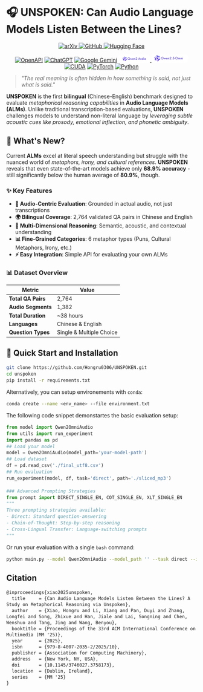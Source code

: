 # 🎧 UNSPOKEN: Can Audio Language Models Listen Between the Lines?

[](https://arxiv.org/abs/XXXX.XXXXX)
[](https://unspoken-demo.vercel.app)
[](https://python.org)
[](LICENSE)

<div align="center">
  <a href="https://arxiv.org/abs/XXXX.XXXXX" target="_blank">
    <img alt="arXiv" src="https://img.shields.io/badge/arXiv-inproceedings-B31B1B?logo=arxiv&logoColor=white" />
  </a>
  <a href="https://github.com/Hongru0306/UNSPOKEN" target="_blank">
    <img alt="GitHub" src="https://img.shields.io/badge/GitHub-Unspoken-181717?logo=github&logoColor=white" />
  </a>
  <a href="https://huggingface.co/你的模型路径" target="_blank">
    <img alt="Hugging Face" src="https://img.shields.io/badge/Hugging%20Face-Model-ffc107?logo=huggingface&logoColor=white" />
  </a>
</div>


<div align="center">

[![OpenAPI](https://img.shields.io/badge/OpenAPI-6BA539?logo=openapiinitiative&logoColor=white)](#)
[![ChatGPT](https://img.shields.io/badge/ChatGPT-74aa9c?logo=openai&logoColor=white)](#)
[![Google Gemini](https://img.shields.io/badge/Google%20Gemini-886FBF?logo=googlegemini&logoColor=fff)](#)
<a href="#" target="_blank">
  <span style="background: #fff; border-radius: 6px; padding: 2px 8px; display: inline-flex; align-items: center; border: 0.0px solid #ddd;">
    <img src="./_assets/qwen2audio.png" alt="Qwen2.5-Omni" height="18"/>
  </span>
</a>
<a href="#" target="_blank">
  <span style="background: #fff; border-radius: 6px; padding: 2px 8px; display: inline-flex; align-items: center; border: 0.0px solid #ddd;">
    <img src="./_assets/qwen-omni.png" alt="Qwen2.5-Omni" height="18"/>
  </span>
</a>
[![CUDA](https://img.shields.io/badge/CUDA-76B900?logo=nvidia&logoColor=fff)](#)
	[![PyTorch](https://img.shields.io/badge/PyTorch-ee4c2c?logo=pytorch&logoColor=white)](#)
  [![Python](https://img.shields.io/badge/Python-3776AB?logo=python&logoColor=fff)](#)

</div>



> *"The real meaning is often hidden in how something is said, not just what is said."*

**UNSPOKEN** is the first **bilingual** (Chinese-English) benchmark designed to evaluate *metaphorical reasoning capabilities* in **Audio Language Models (ALMs)**. Unlike traditional transcription-based evaluations, **UNSPOKEN** challenges models to understand non-literal language by *leveraging subtle acoustic cues like prosody, emotional inflection, and phonetic ambiguity*.

<!-- <div align="center">
  <video src="./_assets/demo.mp4" controls width="1000">
    您的浏览器不支持 video 标签。
  </video>
</div> -->


## 🚀 What's New?

Current **ALMs** excel at literal speech understanding but struggle with the nuanced world of *metaphors, irony, and cultural references*. **UNSPOKEN** reveals that even state-of-the-art models achieve only **68.9% accuracy** - still significantly below the human average of **80.9%**, though.


### ✨ Key Features

- **🎯 Audio-Centric Evaluation**: Grounded in actual audio, not just transcriptions
- **🌍 Bilingual Coverage**: 2,764 validated QA pairs in Chinese and English
- **🧠 Multi-Dimensional Reasoning**: Semantic, acoustic, and contextual understanding
- **📊 Fine-Grained Categories**: 6 metaphor types (Puns, Cultural Metaphors, Irony, etc.)
- **⚡ Easy Integration**: Simple API for evaluating your own ALMs

### 📊 Dataset Overview

<div align="center">

| Metric | Value |
|--------|-------|
| **Total QA Pairs** | 2,764 |
| **Audio Segments** | 1,382 |
| **Total Duration** | ~38 hours |
| **Languages** | Chinese & English |
| **Question Types** | Single & Multiple Choice |

</div>

## 🚀 Quick Start and Installation

```bash
git clone https://github.com/Hongru0306/UNSPOKEN.git
cd unspoken
pip install -r requirements.txt
```
Alternatively, you can setup environements with `conda`:
```bash
conda create --name <env_name> --file environment.txt
```

The following code snippet demonstartes the basic evaluation setup:
```python
from model import Qwen2OmniAudio
from utils import run_experiment
import pandas as pd
## Load your model
model = Qwen2OmniAudio(model_path='your-model-path')
## Load dataset
df = pd.read_csv('./final_utf8.csv')
## Run evaluation
run_experiment(model, df, task='direct', path='./sliced_mp3')

### Advanced Prompting Strategies
from prompt import DIRECT_SINGLE_EN, COT_SINGLE_EN, XLT_SINGLE_EN
"""
Three prompting strategies available:
- Direct: Standard question-answering
- Chain-of-Thought: Step-by-step reasoning
- Cross-Lingual Transfer: Language-switching prompts
"""
```
Or run your evaluation with a single `bash` command:
```bash
python main.py --model Qwen2OmniAudio --model_path '' --task direct --input ./final_utf8.csv --audio_path ./sliced_mp3
```




## Citation
```
@inproceedings{xiao2025unspoken,
  title     = {Can Audio Language Models Listen Between the Lines? A Study on Metaphorical Reasoning via Unspoken},
  author    = {Xiao, Hongru and Li, Xiang and Pan, Duyi and Zhang, Longfei and Song, Zhixue and Han, Jiale and Lai, Songning and Chen, Wenshuo and Tang, Jing and Wang, Benyou},
  booktitle = {Proceedings of the 33rd ACM International Conference on Multimedia (MM '25)},
  year      = {2025},
  isbn      = {979-8-4007-2035-2/2025/10},
  publisher = {Association for Computing Machinery},
  address   = {New York, NY, USA},
  doi       = {10.1145/3746027.3758173},
  location  = {Dublin, Ireland},
  series    = {MM '25}
}
```
